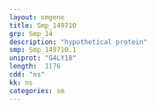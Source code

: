 ```yaml
---
layout: smgene
title: Smp_149710
grp: Smp_14
description: "hypothetical protein"
smp: Smp_149710.1
uniprot: "G4LY18"
length:  1176
cdd: "ns"
kk: ns
categories: sm
---
```

